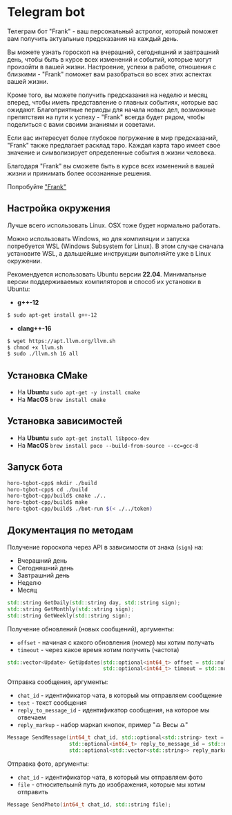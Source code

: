 # Telegram bot

Телеграм бот "Frank" - ваш персональный астролог, который поможет вам получить актуальные предсказания на каждый день.

Вы можете узнать гороскоп на вчерашний, сегодняшний и завтрашний день, чтобы быть в курсе всех изменений и событий, которые могут произойти в вашей жизни. Настроение, успехи в работе, отношения с близкими - "Frank" поможет вам разобраться во всех этих аспектах вашей жизни.

Кроме того, вы можете получить предсказания на неделю и месяц вперед, чтобы иметь представление о главных событиях, которые вас ожидают. Благоприятные периоды для начала новых дел, возможные препятствия на пути к успеху - "Frank" всегда будет рядом, чтобы поделиться с вами своими знаниями и советами.

Если вас интересует более глубокое погружение в мир предсказаний, "Frank" также предлагает расклад таро. Каждая карта таро имеет свое значение и символизирует определенные события в жизни человека.

Благодаря "Frank" вы сможете быть в курсе всех изменений в вашей жизни и принимать более осознанные решения.

Попробуйте ["Frank"](t.me/frank_as_frankenstein_bot "Наш друг Frank")

## Настройка окружения

Лучше всего использовать Linux. OSX тоже будет нормально работать.

Можно использовать Windows, но для компиляции и запуска потребуется WSL (Windows Subsystem for Linux). В этом случае сначала установите WSL, а дальшейшие инструкции выполняйте уже в Linux окружении.

Рекомендуется использовать Ubuntu версии **22.04**. Минимальные версии поддерживаемых компиляторов и способ их установки в Ubuntu:

- **g++-12**
```bash
$ sudo apt-get install g++-12
```
- **clang++-16**
```bash
$ wget https://apt.llvm.org/llvm.sh
$ chmod +x llvm.sh
$ sudo ./llvm.sh 16 all
```

## Установка CMake

* На **Ubuntu** `sudo apt-get -y install cmake`
* На **MacOS** `brew install cmake`

## Установка зависимостей

 * На **Ubuntu** `sudo apt-get install libpoco-dev`
 * На **MacOS** `brew install poco --build-from-source --cc=gcc-8`

 ## Запуск бота

 ```bash
horo-tgbot-cpp$ mkdir ./build
horo-tgbot-cpp$ cd ./build
horo-tgbot-cpp/build$ cmake ./..
horo-tgbot-cpp/build$ make
horo-tgbot-cpp/build$ ./bot-run $(< ./../token)
 ```

## Документация по методам 

Получение гороскопа через API в зависимости от знака (`sign`) на:
* Вчерашний день
* Сегодняшний день
* Завтрашний день
* Неделю
* Месяц

```cpp
std::string GetDaily(std::string day, std::string sign);
std::string GetMonthly(std::string sign);
std::string GetWeekly(std::string sign);
```

Получение обновлений (новых сообщений), аргументы:
* `offset` - начиная с какого обновления (номер) мы хотим получать
* `timeout` - через какое время хотим получить (частота) 

```cpp
std::vector<Update> GetUpdates(std::optional<int64_t> offset = std::nullopt,
                               std::optional<int64_t> timeout = std::nullopt);
```

Отправка сообщения, аргументы:
* `chat_id` - идентификатор чата, в который мы отправляем сообщение
* `text` - текст сообщения
* `reply_to_message_id` - идентификатор сообщения, на которое мы отвечаем
* `reply_markup` - набор маркап кнопок, пример "♎ Весы ♎"

```cpp
Message SendMessage(int64_t chat_id, std::optional<std::string> text = std::nullopt,
                    std::optional<int64_t> reply_to_message_id = std::nullopt,
                    std::optional<std::vector<std::string>> reply_markup = std::nullopt);
```

Отправка фото, аргументы:
* `chat_id` - идентификатор чата, в который мы отправляем фото
* `file` - относительынй путь до изображения, которые мы хотим отправить

```cpp
Message SendPhoto(int64_t chat_id, std::string file);
```